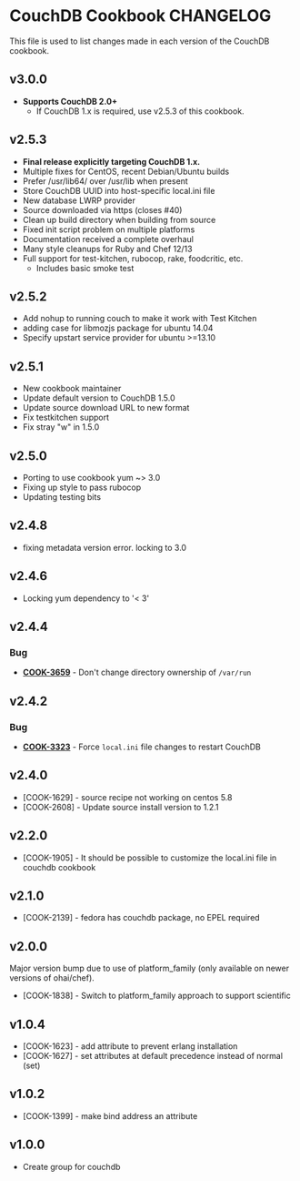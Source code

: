 CouchDB Cookbook CHANGELOG
==========================
This file is used to list changes made in each version of the CouchDB cookbook.

v3.0.0
------
* **Supports CouchDB 2.0+**
  * If CouchDB 1.x is required, use v2.5.3 of this cookbook.

v2.5.3
------
* **Final release explicitly targeting CouchDB 1.x.**
* Multiple fixes for CentOS, recent Debian/Ubuntu builds
* Prefer /usr/lib64/ over /usr/lib when present
* Store CouchDB UUID into host-specific local.ini file
* New database LWRP provider
* Source downloaded via https (closes #40)
* Clean up build directory when building from source
* Fixed init script problem on multiple platforms
* Documentation received a complete overhaul
* Many style cleanups for Ruby and Chef 12/13
* Full support for test-kitchen, rubocop, rake, foodcritic, etc.
  * Includes basic smoke test

v2.5.2
------
* Add nohup to running couch to make it work with Test Kitchen
* adding case for libmozjs package for ubuntu 14.04
* Specify upstart service provider for ubuntu >=13.10

v2.5.1
------
* New cookbook maintainer
* Update default version to CouchDB 1.5.0
* Update source download URL to new format
* Fix testkitchen support
* Fix stray "w" in 1.5.0

v2.5.0
------
* Porting to use cookbook yum ~> 3.0
* Fixing up style to pass rubocop
* Updating testing bits

v2.4.8
------
* fixing metadata version error. locking to 3.0

v2.4.6
------
* Locking yum dependency to '< 3'

v2.4.4
------
### Bug
- **[COOK-3659](https://tickets.opscode.com/browse/COOK-3659)** - Don't change directory ownership of `/var/run`

v2.4.2
------
### Bug
- **[COOK-3323](https://tickets.opscode.com/browse/COOK-3323)** - Force `local.ini` file changes to restart CouchDB

v2.4.0
------
- [COOK-1629] - source recipe not working on centos 5.8
- [COOK-2608] - Update source install version to 1.2.1

v2.2.0
------
- [COOK-1905] - It should be possible to customize the local.ini file in couchdb cookbook

v2.1.0
------
- [COOK-2139] - fedora has couchdb package, no EPEL required

v2.0.0
------
Major version bump due to use of platform_family (only available on newer versions of ohai/chef).

- [COOK-1838] - Switch to platform_family approach to support scientific

v1.0.4
------
- [COOK-1623] - add attribute to prevent erlang installation
- [COOK-1627] - set attributes at default precedence instead of normal (set)

v1.0.2
------
- [COOK-1399] - make bind address an attribute

v1.0.0
------
- Create group for couchdb
